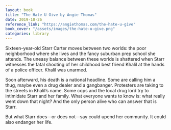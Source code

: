 ```yaml
---
layout: book
title: "The Hate U Give by Angie Thomas"
date: 2019-10-26
reference_link: "https://angiethomas.com/the-hate-u-give"
book_cover: "/assets/images/the-hate-u-give.png"
categories: library
---
```


Sixteen-year-old Starr Carter moves between two worlds: the poor neighborhood where she lives and the fancy suburban prep school she attends. The uneasy balance between these worlds is shattered when Starr witnesses the fatal shooting of her childhood best friend Khalil at the hands of a police officer. Khalil was unarmed.

Soon afterward, his death is a national headline. Some are calling him a thug, maybe even a drug dealer and a gangbanger. Protesters are taking to the streets in Khalil’s name. Some cops and the local drug lord try to intimidate Starr and her family. What everyone wants to know is: what really went down that night? And the only person alive who can answer that is Starr.

But what Starr does—or does not—say could upend her community. It could also endanger her life.
